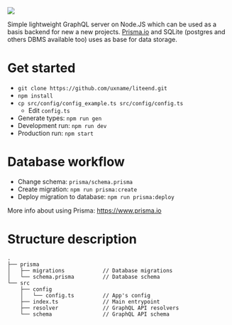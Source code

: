 ![](.github/img.png)

Simple lightweight GraphQL server on Node.JS 
which can be used as a basis backend for new a new projects.
[Prisma.io](https://www.prisma.io) and SQLite (postgres and 
others DBMS available too) uses as base for data storage. 

# Get started
- `git clone https://github.com/uxname/liteend.git`
- `npm install`
- `cp src/config/config_example.ts src/config/config.ts`
  - Edit `config.ts`
- Generate types: `npm run gen`
- Development run: `npm run dev`
- Production run: `npm start`

# Database workflow
- Change schema: `prisma/schema.prisma`
- Create migration: `npm run prisma:create`
- Deploy migration to database: `npm run prisma:deploy`

More info about using Prisma: https://www.prisma.io

# Structure description
```
.
├── prisma
│   ├── migrations            // Database migrations
│   └── schema.prisma         // Database schema
└── src
    ├── config
    │   └── config.ts         // App's config
    ├── index.ts              // Main entrypoint
    ├── resolver              // GraphQL API resolvers
    └── schema                // GraphQL API schema
```
